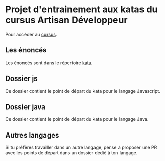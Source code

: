 # Projet d'entrainement aux katas du cursus Artisan Développeur

Pour accéder au [cursus](https://compagnon.artisandeveloppeur.fr/courses).

## Les énoncés

Les énoncés sont dans le répertoire [kata](./katas/).

## Dossier js 

Ce dossier contient le point de départ du kata pour le langage Javascript.

## Dossier java

Ce dossier contient le point de départ du kata pour le langage Java.

## Autres langages

Si tu préfères travailler dans un autre langage, pense à proposer une PR avec les points de départ dans un dossier dédié à ton langage.